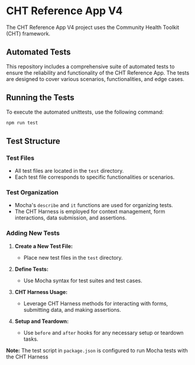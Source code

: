 # CHT Reference App V4

The CHT Reference App V4 project uses the Community Health Toolkit (CHT) framework. 

## Automated Tests

This repository includes a comprehensive suite of automated tests to ensure the reliability and functionality of the CHT Reference App. The tests are designed to cover various scenarios, functionalities, and edge cases.

## Running the Tests

To execute the automated unittests, use the following command:

```bash
npm run test 
```

## Test Structure

### Test Files

- All test files are located in the `test` directory.
- Each test file corresponds to specific functionalities or scenarios.

### Test Organization

- Mocha's `describe` and `it` functions are used for organizing tests.
- The CHT Harness is employed for context management, form interactions, data submission, and assertions.

### Adding New Tests

1. **Create a New Test File:**
    - Place new test files in the `test` directory.

2. **Define Tests:**
    - Use Mocha syntax for test suites and test cases.

3. **CHT Harness Usage:**
    - Leverage CHT Harness methods for interacting with forms, submitting data, and making assertions.

4. **Setup and Teardown:**
    - Use `before` and `after` hooks for any necessary setup or teardown tasks.

**Note:** The test script in `package.json` is configured to run Mocha tests with the CHT Harness